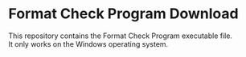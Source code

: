 # Format Check Program Download
This repository contains the Format Check Program executable file.     
It only works on the Windows operating system.  
